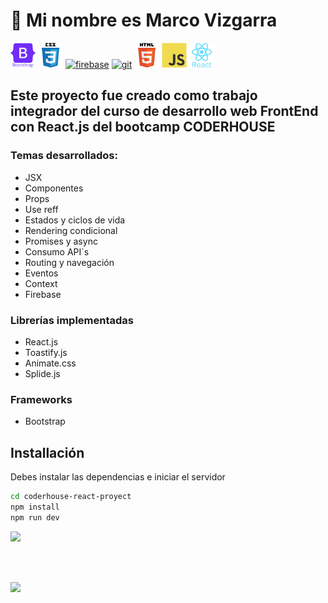 <h1>👋 Mi nombre es Marco Vizgarra</h1>
<div>
    <a href="https://getbootstrap.com" target="_blank" rel="noreferrer"> <img src="https://raw.githubusercontent.com/devicons/devicon/master/icons/bootstrap/bootstrap-plain-wordmark.svg" alt="bootstrap" width="40" height="40"/></a> <a href="https://www.w3schools.com/css/" target="_blank" rel="noreferrer"> <img src="https://raw.githubusercontent.com/devicons/devicon/master/icons/css3/css3-original-wordmark.svg" alt="css3" width="40" height="40"/></a>
    <a href="https://firebase.google.com/" target="_blank" rel="noreferrer"> <img src="https://www.vectorlogo.zone/logos/firebase/firebase-icon.svg" alt="firebase" width="40" height="40"/></a>
    <a href="https://git-scm.com/" target="_blank" rel="noreferrer"> <img src="https://www.vectorlogo.zone/logos/git-scm/git-scm-icon.svg" alt="git" width="40" height="40"/></a> 
    <a href="https://www.w3.org/html/" target="_blank" rel="noreferrer"> <img src="https://raw.githubusercontent.com/devicons/devicon/master/icons/html5/html5-original-wordmark.svg" alt="html5" width="40" height="40"/></a> 
    <a href="https://developer.mozilla.org/en-US/docs/Web/JavaScript" target="_blank" rel="noreferrer"> <img src="https://raw.githubusercontent.com/devicons/devicon/master/icons/javascript/javascript-original.svg" alt="javascript" width="40" height="40"/></a>
    <a href="https://reactjs.org/" target="_blank" rel="noreferrer"> <img src="https://raw.githubusercontent.com/devicons/devicon/master/icons/react/react-original-wordmark.svg" alt="react" width="40" height="40"/></a>
</div>

<h2>Este proyecto fue creado como trabajo integrador del curso de desarrollo web FrontEnd con React.js del bootcamp CODERHOUSE</h2>


### Temas desarrollados:
- JSX
- Componentes
- Props
- Use reff
- Estados y ciclos de vida
- Rendering condicional
- Promises y async
- Consumo API`s
- Routing y navegación
- Eventos
- Context
- Firebase

### Librerías implementadas
- React.js
- Toastify.js
- Animate.css
- Splide.js
 
### Frameworks
- Bootstrap


## Installación
Debes instalar las dependencias e iniciar el servidor

```sh
cd coderhouse-react-proyect
npm install
npm run dev
```

<img src="https://media0.giphy.com/media/v1.Y2lkPTc5MGI3NjExbm5ram5rZGt4bzlnaW1hMW5ibzQzdjhmaG5nMXhoMDB1ZjBsMDh1bSZlcD12MV9pbnRlcm5hbF9naWZfYnlfaWQmY3Q9Zw/nWtGe0qZSldEFOvjwk/giphy.gif" />

<br/><br/>

<img src="https://media2.giphy.com/media/v1.Y2lkPTc5MGI3NjExNTQ4bXlpdWptdHAwbGR0ZDNoOTczM2pncmY1Znp2cGliM2dhMjMxbiZlcD12MV9pbnRlcm5hbF9naWZfYnlfaWQmY3Q9Zw/Ueb8towaXhulw7PB33/giphy.gif"/>